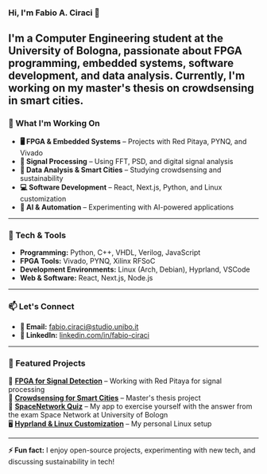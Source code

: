 ### Hi, I'm Fabio A. Ciraci 

I'm a **Computer Engineering student** at the University of Bologna, passionate about **FPGA programming, embedded systems, software development, and data analysis**. Currently, I'm working on my **master's thesis** on **crowdsensing in smart cities**.
---

###  What I'm Working On  
- **🖥️ FPGA & Embedded Systems** – Projects with Red Pitaya, PYNQ, and Vivado  
- **📡 Signal Processing** – Using FFT, PSD, and digital signal analysis  
- **  Data Analysis & Smart Cities** – Studying crowdsensing and sustainability  
- **💻 Software Development** – React, Next.js, Python, and Linux customization  
- ** AI & Automation** – Experimenting with AI-powered applications  

---

### 🔧 Tech & Tools  
- **Programming:** Python, C++, VHDL, Verilog, JavaScript  
- **FPGA Tools:** Vivado, PYNQ, Xilinx RFSoC  
- **Development Environments:** Linux (Arch, Debian), Hyprland, VSCode  
- **Web & Software:** React, Next.js, Node.js  

---

### 📫 Let's Connect    
- **📩 Email:** [fabio.ciraci@studio.unibo.it](mailto:your.email@example.com)  
- **💼 LinkedIn:** [linkedin.com/in/fabio-ciraci](https://www.linkedin.com/in/fabio-antonello-ciraci-281479161/)  

---

### 📌 Featured Projects  
 **[FPGA for Signal Detection](https://github.com/FabioC-alt/FPGAFermiLab)** – Working with Red Pitaya for signal processing  
📡 **[Crowdsensing for Smart Cities](https://github.com/FabioC-alt/AnalisiTrafficoBologna)** – Master's thesis project  
🤖 **[SpaceNetwork Quiz](https://github.com/FabioC-alt/SNQuiz)** – My app to exercise yourself with the answer from the exam Space Network at University of Bologn  
🖥️ **[Hyprland & Linux Customization](https://github.com/FabioC-alt/scripts)** – My personal Linux setup  

---

**⚡ Fun fact:** I enjoy open-source projects, experimenting with new tech, and discussing sustainability in tech!  
